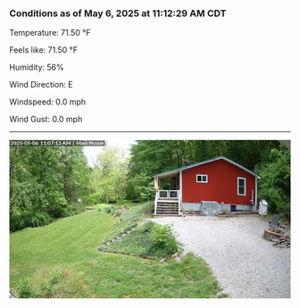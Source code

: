 ### Conditions as of May 6, 2025 at 11:12:29 AM CDT 

Temperature: 71.50 &deg;F

Feels like: 71.50 &deg;F

Humidity: 56%

Wind Direction: E

Windspeed: 0.0 mph

Wind Gust: 0.0 mph

---

<img src="./images/latest.jpeg"/>

